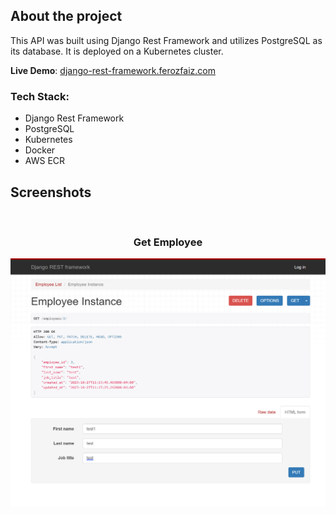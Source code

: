 ## About the project

This API was built using Django Rest Framework and utilizes PostgreSQL as its database. It is deployed on a Kubernetes cluster.

**Live Demo**: <a href='https://django-rest-framework.ferozfaiz.com/'>django-rest-framework.ferozfaiz.com</a>

### Tech Stack:

- Django Rest Framework
- PostgreSQL
- Kubernetes
- Docker
- AWS ECR

## Screenshots

<br>
<h3 align='center'>Get Employee</h3>
<div align='center'>
<img src='django-rest-framework.png'/>
</div>
